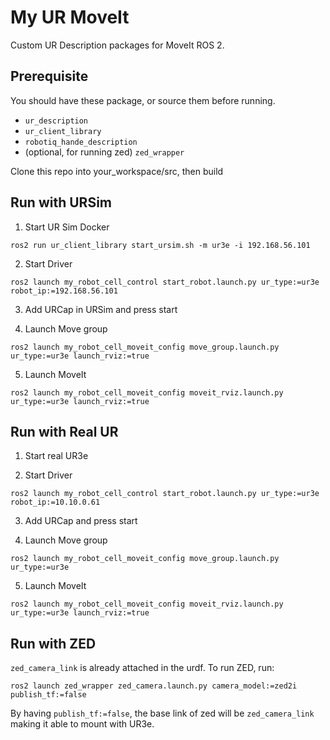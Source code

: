 # My UR MoveIt
Custom UR Description packages for MoveIt ROS 2.

## Prerequisite
You should have these package, or source them before running.
- `ur_description`
- `ur_client_library`
- `robotiq_hande_description`
- (optional, for running zed) `zed_wrapper` 

Clone this repo into your_workspace/src, then build

## Run with URSim
1. Start UR Sim Docker
```   
ros2 run ur_client_library start_ursim.sh -m ur3e -i 192.168.56.101
```
2. Start Driver
```
ros2 launch my_robot_cell_control start_robot.launch.py ur_type:=ur3e robot_ip:=192.168.56.101
```
3. Add URCap in URSim and press start

4. Launch Move group
```
ros2 launch my_robot_cell_moveit_config move_group.launch.py ur_type:=ur3e launch_rviz:=true
```
5. Launch MoveIt
```
ros2 launch my_robot_cell_moveit_config moveit_rviz.launch.py ur_type:=ur3e launch_rviz:=true
```

## Run with Real UR
1. Start real UR3e

2. Start Driver
```
ros2 launch my_robot_cell_control start_robot.launch.py ur_type:=ur3e robot_ip:=10.10.0.61
```
3. Add URCap and press start

4. Launch Move group
```
ros2 launch my_robot_cell_moveit_config move_group.launch.py ur_type:=ur3e
```
5. Launch MoveIt
```
ros2 launch my_robot_cell_moveit_config moveit_rviz.launch.py ur_type:=ur3e launch_rviz:=true
```

## Run with ZED
`zed_camera_link` is already attached in the urdf. To run ZED, run:
```
ros2 launch zed_wrapper zed_camera.launch.py camera_model:=zed2i publish_tf:=false
```
By having `publish_tf:=false`, the base link of zed will be `zed_camera_link` making it able to mount with UR3e.

